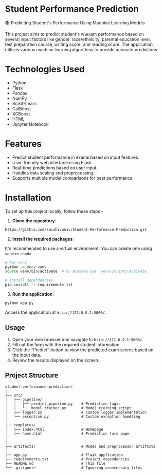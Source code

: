 # Student Performance Prediction
📚 Predicting Student's Performance Using Machine Learning Models

This project aims to predict student's w\exam performance based on several input factors like gender, race/ethnicity, parental education level, test preparation course, writing score, and reading score. The application utilizes various machine learning algorithms to provide accurate predictions.


# Technologies Used

- Python
- Flask
- Pandas
- NumPy
- Scikit-Learn
- CatBoost
- XGBoost
- HTML
- Jupyter Notebook


# Features
* Predict student performance in exams based on input features.
* User-friendly web interface using Flask.
* Real-time predictions based on user input.
* Handles data scaling and preprocessing.
* Supports multiple model comparisons for best performance.

  
# Installation

To set up this project locally, follow these steps -
1. **Clone the repository**:
```bash
https://github.com/saishivaniv/Student-Performance-Prediction.git
```

2.  **Install the required packages**:
   
It's recommended to use a virtual environment. You can create one using `venv` or `conda`.
    
```bash
# For venv
python -m venv venv
source venv/bin/activate  # On Windows use `venv\Scripts\activate
```

```bash
# Install dependencies
pip install -r requirements.txt
```

3. **Run the application**:
```bash
python app.py
```
Access the application at `http://127.0.0.1:5000/`.

## Usage

1. Open your web browser and navigate to `http://127.0.0.1:5000/`.
2. Fill out the form with the required student information.
3. Click the "Predict" button to view the predicted exam scores based on the input data.
4. Review the results displayed on the screen.

## Project Structure

```
student-performance-prediction/
│
├── src/
│   ├── pipeline/
│   │   ├── predict_pipeline.py    # Prediction logic
│   │   └── model_trainer.py       # Model training script
│   ├── logger.py                  # Custom logger implementation
│   └── exception.py               # Custom exception handling
│
├── templates/
│   ├── index.html                 # Homepage
│   ├── home.html                  # Prediction form page
│     
│
├── artifacts/                     # Model and preprocessor artifacts
│
├── app.py                         # Flask application
├── requirements.txt               # Project dependencies
├── README.md                      # This file
└── .gitignore                     # Ignoring unnecessary files

```
